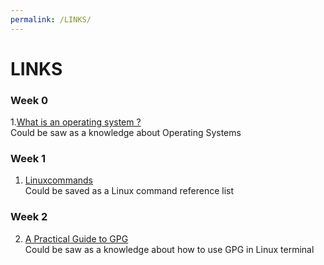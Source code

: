 ```yaml
---
permalink: /LINKS/
---
```


# LINKS

### Week 0
1.[What is an operating system ?](https://edu.gcfglobal.org/en/computerbasics/understanding-operating-systems/1/)<br>
Could be saw as a knowledge about Operating Systems
### Week 1
1. [Linuxcommands](http://cc.iiti.ac.in/docs/linuxcommands.pdf)<br>
Could be saved as a Linux command reference list
### Week 2
2. [A Practical Guide to GPG](https://www.linuxbabe.com/security/a-practical-guide-to-gpg-part-1-generate-your-keypair)<br>
Could be saw as a knowledge about how to use GPG in Linux terminal
